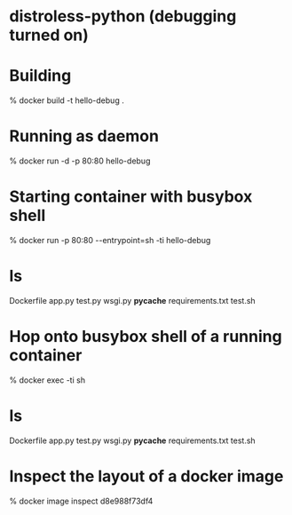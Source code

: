 # distroless-python (debugging turned on)

# Building
% docker build -t hello-debug . 

# Running as daemon
% docker run -d -p 80:80 hello-debug

# Starting container with busybox shell
% docker run -p 80:80 --entrypoint=sh -ti hello-debug
# ls
Dockerfile        app.py            test.py           wsgi.py
__pycache__       requirements.txt  test.sh

# Hop onto busybox shell of a running container
% docker exec -ti <container id> sh 
# ls
Dockerfile        app.py            test.py           wsgi.py
__pycache__       requirements.txt  test.sh

# Inspect the layout of a docker image
% docker image inspect d8e988f73df4
